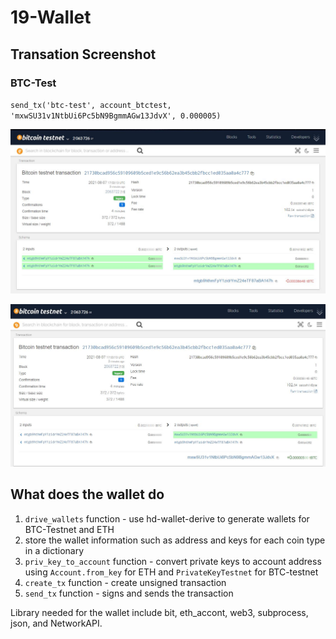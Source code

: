 # 19-Wallet
## Transation Screenshot
### BTC-Test

`send_tx('btc-test', account_btctest, 'mxwSU31v1NtbUi6Pc5bN9BgmmAGw13JdvX', 0.000005)`

![alt text](sender.jpg)

![alt text](recipient.jpg)

## What does the wallet do
1. `drive_wallets` function - use hd-wallet-derive to generate wallets for BTC-Testnet and ETH
2. store the wallet information such as address and keys for each coin type in a dictionary
3. `priv_key_to_account` function - convert private keys to account address using `Account.from_key` for ETH and `PrivateKeyTestnet` for BTC-testnet
4. `create_tx` function - create unsigned transaction
5. `send_tx` function - signs and sends the transaction

Library needed for the wallet include bit, eth_accont, web3, subprocess, json, and NetworkAPI.  